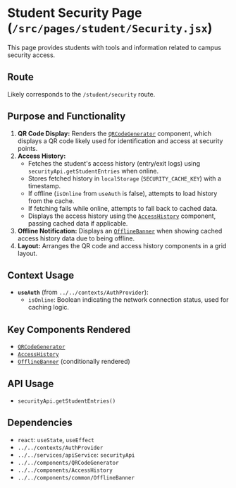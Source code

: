 # Student Security Page (`/src/pages/student/Security.jsx`)

This page provides students with tools and information related to campus security access.

## Route

Likely corresponds to the `/student/security` route.

## Purpose and Functionality

1.  **QR Code Display:** Renders the [`QRCodeGenerator`](../../components/QRCodeGenerator.md) component, which displays a QR code likely used for identification and access at security points.
2.  **Access History:**
    - Fetches the student's access history (entry/exit logs) using `securityApi.getStudentEntries` when online.
    - Stores fetched history in `localStorage` (`SECURITY_CACHE_KEY`) with a timestamp.
    - If offline (`isOnline` from `useAuth` is false), attempts to load history from the cache.
    - If fetching fails while online, attempts to fall back to cached data.
    - Displays the access history using the [`AccessHistory`](../../components/AccessHistory.md) component, passing cached data if applicable.
3.  **Offline Notification:** Displays an [`OfflineBanner`](../../components/common/OfflineBanner.md) when showing cached access history data due to being offline.
4.  **Layout:** Arranges the QR code and access history components in a grid layout.

## Context Usage

- **`useAuth`** (from `../../contexts/AuthProvider`):
  - `isOnline`: Boolean indicating the network connection status, used for caching logic.

## Key Components Rendered

- [`QRCodeGenerator`](../../components/QRCodeGenerator.md)
- [`AccessHistory`](../../components/AccessHistory.md)
- [`OfflineBanner`](../../components/common/OfflineBanner.md) (conditionally rendered)

## API Usage

- `securityApi.getStudentEntries()`

## Dependencies

- `react`: `useState`, `useEffect`
- `../../contexts/AuthProvider`
- `../../services/apiService`: `securityApi`
- `../../components/QRCodeGenerator`
- `../../components/AccessHistory`
- `../../components/common/OfflineBanner`
